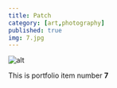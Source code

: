 ```yaml
---
title: Patch
category: [art,photography]
published: true
img: 7.jpg
---
```

![alt](/assets/img/videos/7.jpg)

This is portfolio item number __7__